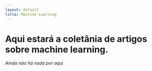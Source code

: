 ```yaml
---
layout: default
title: Machine Learning
---
```


# Aqui estará a coletânia de artigos sobre machine learning.

_Ainda não há nada por aqui_
